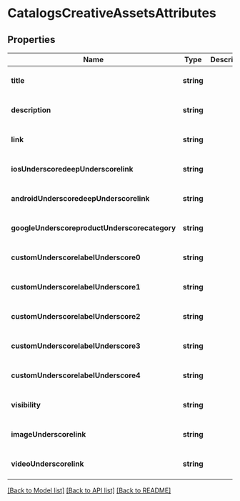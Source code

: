 # CatalogsCreativeAssetsAttributes

## Properties
Name | Type | Description | Notes
------------ | ------------- | ------------- | -------------
**title** | **string** |  | [optional] [default to null]
**description** | **string** |  | [optional] [default to null]
**link** | **string** |  | [optional] [default to null]
**iosUnderscoredeepUnderscorelink** | **string** |  | [optional] [default to null]
**androidUnderscoredeepUnderscorelink** | **string** |  | [optional] [default to null]
**googleUnderscoreproductUnderscorecategory** | **string** |  | [optional] [default to null]
**customUnderscorelabelUnderscore0** | **string** |  | [optional] [default to null]
**customUnderscorelabelUnderscore1** | **string** |  | [optional] [default to null]
**customUnderscorelabelUnderscore2** | **string** |  | [optional] [default to null]
**customUnderscorelabelUnderscore3** | **string** |  | [optional] [default to null]
**customUnderscorelabelUnderscore4** | **string** |  | [optional] [default to null]
**visibility** | **string** |  | [optional] [default to null]
**imageUnderscorelink** | **string** |  | [optional] [default to null]
**videoUnderscorelink** | **string** |  | [optional] [default to null]

[[Back to Model list]](../README.md#documentation-for-models) [[Back to API list]](../README.md#documentation-for-api-endpoints) [[Back to README]](../README.md)


